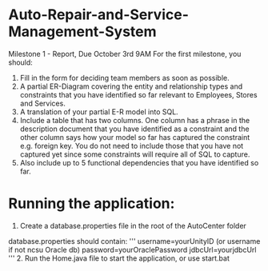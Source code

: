 # Auto-Repair-and-Service-Management-System

Milestone 1 - Report, Due October 3rd 9AM 
For the first milestone, you should: 
1. Fill in the form for deciding team members as soon as possible. 
2. A partial ER-Diagram covering the entity and relationship types and constraints that you have identified so far relevant to Employees, Stores and Services. 
3. A translation of your partial E-R model into SQL. 
4. Include a table that has two columns. One column has a phrase in the description document that you have identified as a constraint and the other column says how your model so far has captured the constraint e.g. foreign key. You do not need to include those that you have not captured yet since some constraints will require all of SQL to capture. 
5. Also include up to 5 functional dependencies that you have identified so far. 

# Running the application:
1. Create a database.properties file in the root of the AutoCenter folder

database.properties should contain:
'''
username=yourUnityID (or username if not ncsu Oracle db)
password=yourOraclePassword
jdbcUrl=yourjdbcUrl
'''
2. Run the Home.java file to start the application, or use start.bat
